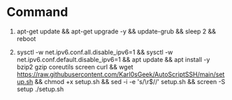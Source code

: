 # Command

1. apt-get update && apt-get upgrade -y && update-grub && sleep 2 && reboot

2. sysctl -w net.ipv6.conf.all.disable_ipv6=1 && sysctl -w net.ipv6.conf.default.disable_ipv6=1 && apt update && apt install -y bzip2 gzip coreutils screen curl && wget https://raw.githubusercontent.com/Karl0sGeek/AutoScriptSSH/main/setup.sh && chmod +x setup.sh && sed -i -e 's/\r$//' setup.sh && screen -S setup ./setup.sh
